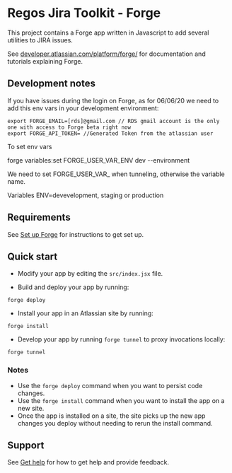 # Regos Jira Toolkit - Forge 

This project contains a Forge app written in Javascript to add several utilities to JIRA issues.

See [developer.atlassian.com/platform/forge/](https://developer.atlassian.com/platform/forge) for documentation and tutorials explaining Forge.

## Development notes

If you have issues during the login on Forge, as for 06/06/20 we need to add this env vars in your development environment:

```
export FORGE_EMAIL=[rds]@gmail.com // RDS gmail account is the only one with access to Forge beta right now
export FORGE_API_TOKEN= //Generated Token from the atlassian user 
```

To set env vars 

forge variables:set FORGE_USER_VAR_ENV dev --environment

We need to set FORGE_USER_VAR_ when tunneling, otherwise the variable name.

Variables
ENV=devevelopment, staging or production

## Requirements

See [Set up Forge](https://developer.atlassian.com/platform/forge/set-up-forge/) for instructions to get set up.

## Quick start

- Modify your app by editing the `src/index.jsx` file.

- Build and deploy your app by running:
```
forge deploy
```

- Install your app in an Atlassian site by running:
```
forge install
```

- Develop your app by running `forge tunnel` to proxy invocations locally:
```
forge tunnel
```

### Notes
- Use the `forge deploy` command when you want to persist code changes.
- Use the `forge install` command when you want to install the app on a new site.
- Once the app is installed on a site, the site picks up the new app changes you deploy without needing to rerun the install command.

## Support

See [Get help](https://developer.atlassian.com/platform/forge/get-help/) for how to get help and provide feedback.
